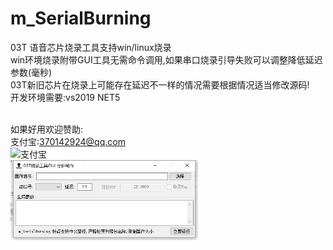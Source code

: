 # m_SerialBurning
03T 语音芯片烧录工具支持win/linux烧录</br>
win环境烧录附带GUI工具无需命令调用,如果串口烧录引导失败可以调整降低延迟参数(毫秒)</br>
03T新旧芯片在烧录上可能存在延迟不一样的情况需要根据情况适当修改源码!</br>
开发环境需要:vs2019 NET5</br>
</br>

如果好用欢迎赞助:</br>
支付宝:370142924@qq.com</br>
<img src="https://raw.githubusercontent.com/shouhujishu/m_SerialBurning/master/zfb.jpg" width="300"  alt="支付宝"/></br>
<img src="https://github.com/shouhujishu/m_SerialBurning/blob/master/%E5%BE%AE%E4%BF%A1%E6%88%AA%E5%9B%BE_20220426144522.png" width="300"  alt="支付宝"/>


